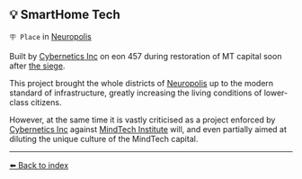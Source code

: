 ## 💡 SmartHome Tech

`🪧 Place` in [Neuropolis](/neuropolis.md)

Built by [Cybernetics Inc](/cybernetics_inc.md) on eon 457 during restoration of MT capital soon after [the siege](t/eon0384.md).

This project brought the whole districts of [Neuropolis](/neuropolis.md) up to the modern standard of infrastructure, greatly increasing the living conditions of lower-class citizens.

However, at the same time it is vastly criticised as a project enforced by [Cybernetics Inc](/cybernetics_inc.md) against [MindTech Institute](/mindtech_institute.md) will, and even partially aimed at diluting the unique culture of the MindTech capital.


----------
[⬅️ Back to index](/index.md#39b0_s)